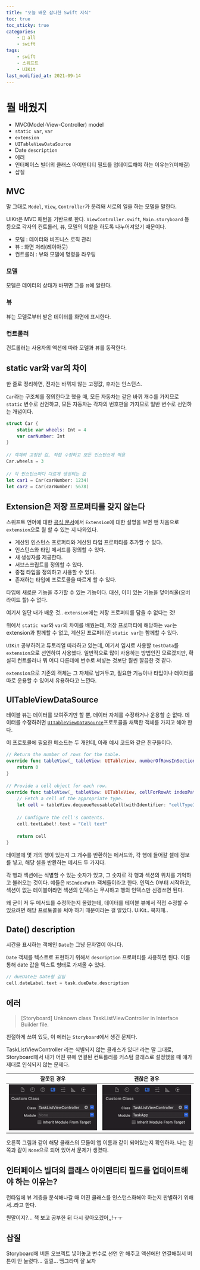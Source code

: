 ```yaml
---
title: "오늘 배운 잡다한 Swift 지식"
toc: true
toc_sticky: true
categories:
    - 📂 all
    - swift
tags:
    - swift
    - 스위프트
    - UIKit
last_modified_at: 2021-09-14
---
```


# 뭘 배웠지

- MVC(Model-View-Controller) model
- `static var`, `var`
- `extension`
- `UITableViewDataSource`
- Date `description`
- 에러
- 인터페이스 빌더의 클래스 아이덴티티 필드를 업데이트해야 하는 이유는?(미해결)
- 삽질

## MVC

말 그대로 `Model`, `View`, `Controller`가 분리돼 서로의 일을 하는 모델을 말한다.

UIKit은 MVC 패턴을 기반으로 한다. `ViewController.swift`, `Main.storyboard` 등등으로 각자의 컨트롤러, 뷰, 모델의 역할을 하도록 나누어져있기 때문이다.

- 모델 : 데이터와 비즈니스 로직 관리
- 뷰 : 화면 처리(레이아웃)
- 컨트롤러 : 뷰와 모델에 명령을 라우팅

### 모델

모델은 데이터의 상태가 바뀌면 그를 `뷰`에 알린다.

### 뷰

뷰는 모델로부터 받은 데이터를 화면에 표시한다.

### 컨트롤러

컨트롤러는 사용자의 액션에 따라 모델과 뷰를 동작한다.


## static var와 var의 차이

한 줄로 정리하면, 전자는 바뀌지 않는 고정값, 후자는 인스턴스.

`Car`라는 구조체를 정의한다고 했을 때, 모든 자동차는 같은 바퀴 개수를 가지므로 `static` 변수로 선언하고, 모든 자동차는 각자의 번호판을 가지므로 일반 변수로 선언하는 개념이다.

```swift
struct Car {
	static var wheels: Int = 4
	var carNumber: Int
}

// 객체의 고정된 값, 직접 수정하고 모든 인스턴스에 적용
Car.wheels = 3

// 각 인스턴스마다 다르게 생성되는 값
let car1 = Car(carNumber: 1234)
let car2 = Car(carNumber: 5678)
```


## Extension은 저장 프로퍼티를 갖지 않는다

스위프트 언어에 대한 [공식 문서](https://docs.swift.org/swift-book/LanguageGuide/Extensions.html)에서 `Extension`에 대한 설명을 보면 맨 처음으로 `extension`으로 뭘 할 수 있는 지 나와있다.

- 계산된 인스턴스 프로퍼티와 계산된 타입 프로퍼티를 추가할 수 있다.
- 인스턴스와 타입 메서드를 정의할 수 있다.
- 새 생성자를 제공한다.
- 서브스크립트를 정의할 수 있다.
- 중첩 타입을 정의하고 사용할 수 있다.
- 존재하는 타입에 프로토콜을 따르게 할 수 있다.

타입에 새로운 기능을 추가할 수 있는 기능이다. 대신, 이미 있는 기능을 덮어씌울(오버라이드 할) 수 없다.

여기서 일단 내가 배운 것.. `extension`에는 저장 프로퍼티를 담을 수 없다는 것!

위에서 `static var`와 `var`의 차이를 배웠는데, 저장 프로퍼티에 해당하는 `var`는 extension과 함께할 수 없고, 계산된 프로퍼티인 `static var`는 함께할 수 있다.

`UIKit` 공부하려고 튜토리얼 따라하고 있는데, 여기서 임시로 사용할 `testData`를 `extension`으로 선언하여 사용했다. 일반적으로 많이 사용하는 방법인진 모르겠지만, 확실히 컨트롤러나 뭐 어디 다른데에 변수로 써넣는 것보단 훨씬 깔끔한 것 같다.

`extension`으로 기존의 객체는 그 자체로 남겨두고, 필요한 기능이나 타입이나 데이터를 따로 운용할 수 있어서 유용하다고 느낀다.


## UITableViewDataSource

테이블 뷰는 데이터를 보여주기만 할 뿐, 데이터 자체를 수정하거나 운용할 순 없다. 데이터를 수정하려면 [`UITableViewDataSource`](https://developer.apple.com/documentation/uikit/uitableviewdatasource)프로토콜을 채택한 객체를 가지고 해야 한다.

이 프로토콜에 필요한 메소드는 두 개인데, 아래 예시 코드와 같은 친구들이다.

```swift
// Return the number of rows for the table.
override func tableView(_ tableView: UITableView, numberOfRowsInSection section: Int) -> Int {
	return 0
}

// Provide a cell object for each row.
override func tableView(_ tableView: UITableView, cellForRowAt indexPath: IndexPath) -> UITableViewCell {
	// Fetch a cell of the appropriate type.
	let cell = tableView.dequeueReusableCell(withIdentifier: "cellTypeIdentifier", for: indexPath)

	// Configure the cell's contents.
	cell.textLabel!.text = "Cell text"

	return cell
}
```

테이블에 몇 개의 행이 있는지 그 개수를 반환하는 메서드와, 각 행에 들어갈 셀에 정보를 넣고, 해당 셀을 반환하는 메서드 두 가지다.

각 행과 섹션에는 식별할 수 있는 숫자가 있고, 그 숫자로 각 행과 섹션의 위치를 기억하고 불러오는 것이다. 얘들은 `NSIndexPath` 객체들이라고 한다. 인덱스 0부터 시작하고, 섹션이 없는 테이블이라면 섹션의 인덱스는 무시하고 행의 인덱스만 신경쓰면 된다.

왜 굳이 저 두 메서드를 수정하는지 몰랐는데, 데이터를 테이블 뷰에서 직접 수정할 수 있으려면 해당 프로토콜을 써야 하기 때문이라는 걸 알았다. UIKit.. 복자패..


## Date() description

시간을 표시하는 객체인 `Date`는 그냥 문자열이 아니다.

`Date` 객체를 텍스트로 표현하기 위해서 `description` 프로퍼티를 사용하면 된다. 이를 통해 date 값을 텍스트 형태로 가져올 수 있다.

```swift
// dueDate는 Date형 값임
cell.dateLabel.text = task.dueDate.description
```


## 에러

> [Storyboard] Unknown class TaskListViewController in Interface Builder file.

친절하게 쓰여 있듯, 이 에러는 `Storyboard`에서 생긴 문제다.

TaskListViewController 라는 식별되지 않는 클래스가 있다! 라는 말 그대로, Storyboard에서 내가 어떤 뷰에 연결된 컨트롤러를 커스텀 클래스로 설정했을 때 얘가 제대로 인식되지 않는 문제다.

잘못된 경우                                   | 괜찮은 경우
------------------------------------------ | ------------------------------------------
![alt](/assets/images/all/s-error-not.png) | ![alt](/assets/images/all/s-error-ok.png)


오른쪽 그림과 같이 해당 클래스의 모듈이 앱 이름과 같이 되어있는지 확인하자. 나는 왼쪽과 같이 `None`으로 되어 있어서 문제가 생겼다.


## 인터페이스 빌더의 클래스 아이덴티티 필드를 업데이트해야 하는 이유는?

런타임에 뷰 계층을 분석해나갈 때 어떤 클래스를 인스턴스화해야 하는지 판별하기 위해서..라고 한다.

뭔말이지?... 책 보고 공부한 뒤 다시 찾아오겠어,,!ㅜㅜ


## 삽질

Storyboard에 버튼 오브젝트 넣어놓고 변수로 선언 안 해주고 액션에만 연결해줘서 버튼이 안 눌렸다... 낄낄... 땡그라미 잘 보자